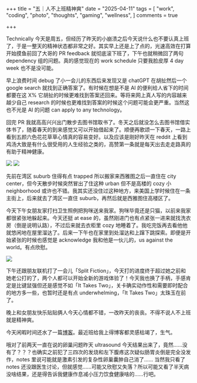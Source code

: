 +++
title = "五｜人不上班精神爽"
date = "2025-04-11"
tags = [
    "work",
    "coding",
    "photo",
    "thoughts",
    "gaming",
    "wellness",
]
comments = true

+++

Technically 今天是周五，但经历了昨天的小崩溃之后今天说什么也不要认真上班了，于是一整天的精神状态都非常之好。其实早上还是上了点的，光速高效在打算开始摸鱼前回了大哥的 PR feedback 就彻底滚下班了，下午也就稍微回了两句 dependency 组的问题。真的感觉现在的 work schedule 只要我脸皮厚 4 day week 也不是没可能。

早上浪费时间 debug 了小一会儿的东西后来发现又是 chatGPT 在胡扯然后一个 google search 就找到正确答案了。有时候在想是不是 AI 的便利给人省下的时间都要在这 X% 它胡扯的时候更难找到答案还回来。等将来网上真人写的内容越来越少自己 research 的时候也更难找到答案的时候这个问题可能会更严重。当然这也不光是 AI 的问题 can apply to any technology。

回完 PR 我就高高兴兴出门散步去图书馆取书了。冬天之后就没怎么去图书馆借实体书了，随着春天的到来感觉又可以开始借起来了。顺便再歌颂一下春天，一路上看到五颜六色花花草草心情真的容易变好。以及应该是刚好昨天在 reddit 上看到鸡汤大致是有什么很受用的人生经验之类的，高赞第一条就是每天出去走走路真的有助于精神健康。

![](https://media.douchi.space/douchi/media_attachments/files/114/321/512/725/890/333/original/0563fd05aaf9ef0d.png)
![](https://media.douchi.space/douchi/media_attachments/files/114/321/512/002/388/191/original/b262d2500d8ef4a1.png)

先前在湾区 suburb 住得有点 trapped 所以搬家来西雅图之后一直住在 city center，但今天散步时候突然冒出了住这种 urban 但不是高楼的 cozy 小 neighborhood 或许也不错。我其实还没住过这种地方，来美国上学时候住在一条主街上，后来就去了湾区一直住 suburb，再然后就是西雅图住高楼区了。

今天下午女朋友家打扫卫生照例把狗咪送来我家。狗咪毕竟还是只猫，以前来我家都很紧张地躲起来。今天还挺 at ease 的，虽然刚进门也有点紧张一进来就找洗衣房（倒是说明认路），不过后来就去衣柜里 cozy 地睡着了。我吃完饭再去看他他就悠闲地在屋里溜达了。后来一下午也在家里到处溜达和上蹿下跳探索。即便是开始紧张的时候也感觉是 acknowledge 我和他是一伙儿的，us against the world。有点欣慰。

![](https://media.douchi.space/douchi/media_attachments/files/114/323/636/259/110/091/original/02910367699a570b.png)

下午还跟朋友联机打了一会儿「Split Fiction」，今天打的进度终于超过她之前和她老公打的了，两个人都可以开始全新的游戏体验了！今天我也换了手柄，手感肯定是比键鼠强但还是感觉不如「It Takes Two」，关卡确实动作性和需要即时配合的地方多一些，也暂时还是有点 underwhelming，「It Takes Two」太珠玉在前了。

晚上和女朋友快乐贴贴俩人今天心情都不错，一改昨天的丧丧。不得不说人不上班就是精神爽。

今天闲暇时间还水了一篇[博客](https://blog.douchi.space/blog-impression-followup/?utm_source=daily)。最近班给我上得博客都灵感枯竭了，生气。

哦对了前两天一直在说的卵巢问题昨天 ultrasound 今天结果出来了，竟然……没有了？？？也确实之前犯了三四次的发烧和左下腹疼这次疑似肠胃炎倒是完全没发作，notes 里说可能就是激素引发的复杂性卵巢囊肿自己消了…… 当然我只看了 notes 还没跟医生讨论，但就感觉……可能又欣慰又失落？所以可能又看了半天病没啥结果，还是得告诉我健康作息减小压力饮食健康啥的……行吧。